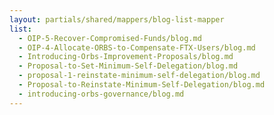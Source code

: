 ```yaml
---
layout: partials/shared/mappers/blog-list-mapper
list:
  - OIP-5-Recover-Compromised-Funds/blog.md
  - OIP-4-Allocate-ORBS-to-Compensate-FTX-Users/blog.md
  - Introducing-Orbs-Improvement-Proposals/blog.md
  - Proposal-to-Set-Minimum-Self-Delegation/blog.md
  - proposal-1-reinstate-minimum-self-delegation/blog.md
  - Proposal-to-Reinstate-Minimum-Self-Delegation/blog.md
  - introducing-orbs-governance/blog.md
---
```

